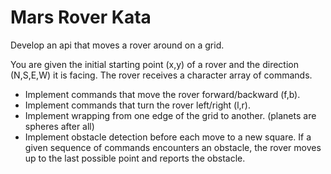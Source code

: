 # Mars Rover Kata

Develop an api that moves a rover around on a grid.

You are given the initial starting point (x,y) of a rover and the direction (N,S,E,W) it is facing.
The rover receives a character array of commands.
* Implement commands that move the rover forward/backward (f,b).
* Implement commands that turn the rover left/right (l,r).
* Implement wrapping from one edge of the grid to another. (planets are spheres after all)
* Implement obstacle detection before each move to a new square. If a given sequence of commands encounters an obstacle, the rover moves up to the last possible point and reports the obstacle.
